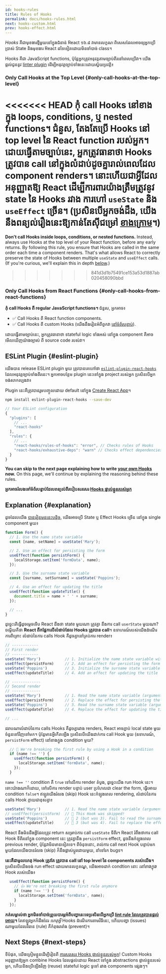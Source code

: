 ```yaml
---
id: hooks-rules
title: Rules of Hooks
permalink: docs/hooks-rules.html
next: hooks-custom.html
prev: hooks-effect.html
---
```


*Hooks* គឺជាមុខងារថ្មីមួយនៅក្នុងជំនាន់ React ១៦.៨ វាមានលក្ខណៈពិសេសដែលអាចឲ្យអ្នកប្រើប្រាស់ State និងមុខងារ React ដទៃទៀតដោយមិនចាំបាច់ class។

Hooks គឺជា JavaScript functions, ប៉ុន្តែអ្នកត្រូវអនុវត្តតាមច្បាប់ពីរនៅពេលប្រើវា។ យើងផ្តល់ជូននូវ [linter plugin](https://www.npmjs.com/package/eslint-plugin-react-hooks) ដើម្បីអនុវត្តច្បាប់ទាំងនេះដោយស្វ័យប្រវត្តិ៖

### Only Call Hooks at the Top Level {#only-call-hooks-at-the-top-level}

<<<<<<< HEAD
**កុំ call Hooks នៅខាងក្នុង loops, conditions, ឬ nested functions។** ជំនួស, តែងតែប្រើ Hooks នៅ top level នៃ React function របស់អ្នក។ ដោយធ្វើតាមច្បាប់នេះ, អ្នកត្រូវធានាថា Hooks ត្រូវបាន call នៅក្នុងលំដាប់ដូចគ្នារាល់ពេលដែល component renders។ នោះហើយជាអ្វីដែលអនុញ្ញាតឱ្យ React ដើម្បីការពារយ៉ាងត្រឹមត្រូវនូវ state នៃ Hooks រវាង ការហៅ `useState` និង `useEffect` ច្រើន។ (ប្រសិនបើអ្នកចង់ដឹង, យើងនឹងពន្យល់រឿងនេះឱ្យកាន់តែស៊ីជម្រៅ [ខាងក្រោម](#explanation)។)
=======
**Don't call Hooks inside loops, conditions, or nested functions.** Instead, always use Hooks at the top level of your React function, before any early returns. By following this rule, you ensure that Hooks are called in the same order each time a component renders. That's what allows React to correctly preserve the state of Hooks between multiple `useState` and `useEffect` calls. (If you're curious, we'll explain this in depth [below](#explanation).)
>>>>>>> 841d3d1b75491ce153a53d1887ab020458090bbd

### Only Call Hooks from React Functions {#only-call-hooks-from-react-functions}

**កុំ call Hooks ពី regular JavaScript functions។** ជំនួស, អ្នកអាច៖

* ✅ Call Hooks ពី React function components.
* ✅ Call Hooks ពី custom Hooks (យើងនឹងរៀនអំពីពួកវា [នៅទំព័របន្ទាប់](/docs/hooks-custom.html)).

ដោយធ្វើតាមច្បាប់នេះ, អ្នកត្រូវធានាថា stateful logic ទាំងអស់ នៅក្នុង component គឺអាចមើលឃើញយ៉ាងច្បាស់ ពី source code របស់វា។

## ESLint Plugin {#eslint-plugin}

យើងបាន release ESLint plugin មួយ ត្រូវបានគេហៅថា [`eslint-plugin-react-hooks`](https://www.npmjs.com/package/eslint-plugin-react-hooks) ដែលអនុវត្តច្បាប់ទាំងពីរនេះ។ អ្នកអាចបន្ថែម plugin នេះទៅក្នុង project របស់អ្នក ប្រសិនបើអ្នកចង់សាកល្បងវា៖

Plugin នេះគឺត្រូវបានរួមបញ្ចូលដោយ default នៅក្នុង [Create React App](/docs/create-a-new-react-app.html#create-react-app)។

```bash
npm install eslint-plugin-react-hooks --save-dev
```

```js
// Your ESLint configuration
{
  "plugins": [
    // ...
    "react-hooks"
  ],
  "rules": {
    // ...
    "react-hooks/rules-of-hooks": "error", // Checks rules of Hooks
    "react-hooks/exhaustive-deps": "warn" // Checks effect dependencies
  }
}
```

**You can skip to the next page explaining how to write [your own Hooks](/docs/hooks-custom.html) now.** On this page, we'll continue by explaining the reasoning behind these rules.

**អ្នកអាចរំលងទៅទំព័របន្ទាប់ដែលពន្យល់ពីរបៀបសរសេរ [Hooks ផ្ទាល់ខ្លួនរបស់អ្នក](/docs/hooks-custom.html)**

## Explanation {#explanation}

ដូចដែលយើង [បានរៀនមុននេះបន្តិច](/docs/hooks-state.html#tip-using-multiple-state-variables), យើងអាចប្រើ State ឬ Effect Hooks ច្រើ​ន នៅក្នុង single component មួយ៖

```js
function Form() {
  // 1. Use the name state variable
  const [name, setName] = useState('Mary');

  // 2. Use an effect for persisting the form
  useEffect(function persistForm() {
    localStorage.setItem('formData', name);
  });

  // 3. Use the surname state variable
  const [surname, setSurname] = useState('Poppins');

  // 4. Use an effect for updating the title
  useEffect(function updateTitle() {
    document.title = name + ' ' + surname;
  });

  // ...
}
```

ដូច្នេះតើធ្វើដូចម្តេចទើប React ដឹងថា state មួយណា ត្រូវគ្នា នឹងការ call `userState`​ មួយណា? ចម្លើយគឺថា **React ពឹកផ្អែកលើលំដាប់ដែល Hooks ត្រូវបាន call**។ ឧទាហរណ៍របស់យើងដំណើរការពីព្រោះ លំដាប់នៃការ calls Hook គឺដូចគ្នានៅគ្រប់ការ render៖

```js
// ------------
// First render
// ------------
useState('Mary')           // 1. Initialize the name state variable with 'Mary'
useEffect(persistForm)     // 2. Add an effect for persisting the form
useState('Poppins')        // 3. Initialize the surname state variable with 'Poppins'
useEffect(updateTitle)     // 4. Add an effect for updating the title

// -------------
// Second render
// -------------
useState('Mary')           // 1. Read the name state variable (argument is ignored)
useEffect(persistForm)     // 2. Replace the effect for persisting the form
useState('Poppins')        // 3. Read the surname state variable (argument is ignored)
useEffect(updateTitle)     // 4. Replace the effect for updating the title

// ...
```

ដរាបណាលំដាប់នៃការ calls Hooks គឺដូចគ្នារវាង renders, React អាចភ្ជាប់ local state មួយចំនួនទៅវិញទៅមក។ ប៉ុន្តែមានអ្វីកើតឡើង ប្រសិនបើយើងដាក់ការ call Hook មួយ (ឧទាហរណ៍, `persistForm` effect) នៅខាងក្នុង condition មួយ?

```js
  // 🔴 We're breaking the first rule by using a Hook in a condition
  if (name !== '') {
    useEffect(function persistForm() {
      localStorage.setItem('formData', name);
    });
  }
```

`name !== ''` condition គឺ `true` ទៅលើការ render តំបូង, ដូច្នេះយើង run Hook នេះ។ ទោះយ៉ាងណាក៏ដោយ, ទៅលើការ render បន្ទាប់ user ប្រហែលជា clear the form, ធ្វើអោយ condition `false`។ ឥឡូវយើងរំលង (skip) Hook នេះកំឡុងពេល rendering, លំដាប់នៃការ calls Hook ក្លាយជាខុសគ្នា៖

```js
useState('Mary')           // 1. Read the name state variable (argument is ignored)
// useEffect(persistForm)  // 🔴 This Hook was skipped!
useState('Poppins')        // 🔴 2 (but was 3). Fail to read the surname state variable
useEffect(updateTitle)     // 🔴 3 (but was 4). Fail to replace the effect
```

React នឹងមិនដឹងអ្វីដែលត្រូវ return សម្រាប់ការ call `useState` ទីពីរ។ React រំពឹងថាការ call Hook ទីពីរនៅក្នុង component នេះ ត្រូវគ្នានឹង `persistForm` effect, ដូចនឹងកំឡុងពេល previous render, ប៉ុន្តែវាមិនមានទៀតទេ។ ពីចំនុចនេាះ, រាល់ការ call next Hook បន្ទាប់មកមួយដែលយើងបានរំលង (skip) ក៏នឹងផ្លាស់ប្តូរដោយមួយ,​ នាំទៅរក bugs។

**នេះគឺជាមូលហេតុ Hook ត្រូវតែ ត្រូវបាន call នៅ top level នៃ components របស់យើង។** ប្រសិនបើយើងចង់ run effect ដោយមានលក្ខខណ្ឌ, យើងអាចដាក់ condtion នេាះ *នៅខាងក្នុង* Hook របស់យើង៖

```js
  useEffect(function persistForm() {
    // 👍 We're not breaking the first rule anymore
    if (name !== '') {
      localStorage.setItem('formData', name);
    }
  });
```

**កត់សម្គាល់ថា អ្នកមិនចាំបាច់ព្រួយបារម្ភអំពីបញ្ហានេះទេប្រសិនបើអ្នកប្រើ [lint rule ដែលត្រូវបានផ្តល់អោយ](https://www.npmjs.com/package/eslint-plugin-react-hooks)។** តែឥឡូវអ្នកក៏ដឹងដែរ *ហេតុអ្វី* Hooks ដំណើរការតាមវិធីនេះ, ហើយបញ្ហា (issues) ណាមួយដែលវិធាន (rule) គឺកំពុងរារាំង (prevent)។

## Next Steps {#next-steps}

ទីបំផុត, យើងត្រៀមខ្លួនដើម្បីរៀនពី [ការសរសេរ Hooks ផ្ទាល់ខ្លួនរបស់អ្នក](/docs/hooks-custom.html)! Custom Hooks អនុញ្ញាតឱ្យអ្នក combine Hooks ដែលផ្តល់ដោយ React ទៅក្នុង abstractions ផ្ទាល់ខ្លួនរបស់អ្នក, ហើយនិងប្រើឡើងវិញ (reuse) stateful logic ទូទៅ រវាង components ផ្សេងៗ។

